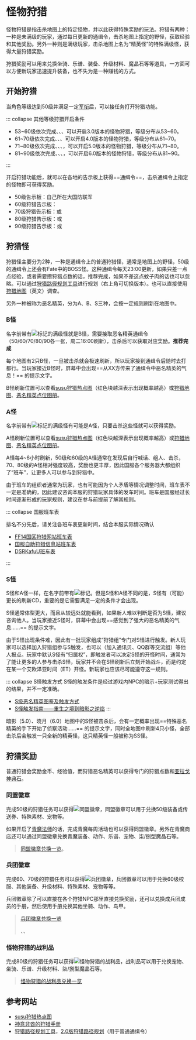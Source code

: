 # 怪物狩猎

怪物狩猎是指击杀地图上的特定怪物，并以此获得特殊奖励的玩法。狩猎有两种：一种是未满级的玩家，通过每日更新的通缉令，击杀地图上指定的野怪，获取经验和其他奖励。另外一种则是满级玩家，击杀地图上名为“精英怪”的特殊满级怪，获得大量狩猎奖励。

狩猎奖励可以用来兑换坐骑、乐谱、装备、升级材料、魔晶石等等道具，一方面可以方便新玩家迅速提升装备，也不失为是一种赚钱的方式。

## 开始狩猎

当角色等级达到50级并满足一定[军衔](/advanced/grandCompany.md)后，可以接任务<quest name="维持治安的怪物狩猎" type="plus" search/>打开狩猎功能。

::: collapse 其他等级狩猎开启条件

- 53~60级依次完成<quest name="伊修加德的初级怪物狩猎" type="plus" />、<quest name="伊修加德的中级怪物狩猎" type="plus" />、<quest name="伊修加德的高级怪物狩猎" type="plus" />、<quest name="伊修加德的恶名精英" type="plus" />可以开启3.0版本的怪物狩猎，等级分布从53~60。
- 61~70级依次完成<quest name="初级雄兵怪物狩猎" type="plus" />、<quest name="中级雄兵怪物狩猎" type="plus" />、<quest name="高级雄兵怪物狩猎" type="plus" />、<quest name="雄兵恶名精英狩猎" type="plus" />可以开启4.0版本的怪物狩猎，等级分布从61~70。
- 71~80级依次完成<quest name="狂热兵团的初级怪物狩猎" type="plus" />、<quest name="狂热兵团的中级怪物狩猎" type="plus" />、<quest name="狂热兵团的高级怪物狩猎" type="plus" />、<quest name="狂热兵团的恶名精英狩猎" type="plus" />，可以开启5.0版本的怪物狩猎，等级分布从71~80。
- 81~90级依次完成<quest name="初级总会怪物狩猎" type="plus" />、<quest name="中级总会怪物狩猎" type="plus" />、<quest name="高级总会怪物狩猎" type="plus" />、<quest name="总会恶名精英狩猎" type="plus" />，可以开启6.0版本的怪物狩猎，等级分布从81~90。

:::

开启狩猎功能后，就可以在各地的告示板上获得==通缉令==，击杀通缉令上指定的怪物即可获得奖励。
- 50级告示板：自己所在大国防联军
- 60级狩猎告示板：<Pos name="伊修加德基础层" :x="12" :y="11" />
- 70级狩猎告示板：<Pos name="神拳痕" :x="13.2" :y="11.7" />或<Pos name="黄金港" :x="10.6" :y="10.4" />
- 80级狩猎告示板：<pos name="水晶都" :x="9.5" :y="9.45" />或<pos name="游末邦" :x="11.14" :y="10.84" sub="树干层" />
- 90级狩猎告示板：<pos name="旧萨雷安" :x="11.8" :y="13.2" />或<pos name="拉札罕" :x="10.4" :y="7.3"/>
 
## 狩猎怪

狩猎怪主要分为2种，一种是通缉令上的普通狩猎怪，通常是地图上的野怪，50级的通缉令上还会有Fate中的BOSS怪。这种通缉令每天23:00更新，如果只差一点点经验，或者需要攒狩猎点数的话，推荐完成，如果不差这点蚊子肉的话也可以忽略。可以通过[狩猎路径规划工具](https://www.xivdaily.com/cn/hunts/ew)进行规划（右上角可切换版本）。也可以直接使用[狩猎地图](https://ffxivhunt.com/hunt_daily_shb.php)（英文）调查。

另外一种被称为恶名精英，分为A、B、S三种，会按一定规则刷新在地图中。

### B怪

名字前带有<img src="/images/icons/061704.png" class="no-zoom sm-icon">标记的满级怪就是B怪，需要接取恶名精英通缉令（50/60/70/80/90各一张，周二16:00刷新），击杀后可以获取对应奖励。**推荐完成**

每个地图有2只B怪，一旦被击杀就会极速刷新，所以玩家接到通缉令后随时去打都行。当玩家接近B怪时，屏幕中会出现==从XX方传来了通缉令中恶名精英的气息！== 的提示文字。

B怪刷新位置可以查看[susu狩猎热点图](https://hunt.ffxiv.xin/)（红色块越深表示出现概率越高）或[狩猎地图](https://ffxivhuntcn.com/#/map/index)、[恶名精英点位图册](https://www.sythehunt.xyz/mapbook)。

### A怪

名字前带有<img src="/images/icons/061710.png" class="no-zoom sm-icon">标记的满级怪有可能是A怪，只要击杀这些怪就可以获得奖励。

A怪刷新位置可以查看[susu狩猎热点图](https://hunt.ffxiv.xin/)（红色块越深表示出现概率越高）或[狩猎地图](https://ffxivhuntcn.com/#/map/index)、[恶名精英点位图册](https://www.sythehunt.xyz/mapbook)。

A怪每4~6小时刷新，50级和60级的A怪通常在发现后自行喊话、组人、击杀，70、80级的A怪相对强度较高，奖励也更丰厚，因此国服各个服务器大都组织了“班车”，让更多人可以参与到狩猎中。

由于班车的组织者通常为玩家，也有可能因为个人矛盾等情况调整时间，班车表不一定是准确的，因此建议咨询本服的狩猎玩家具体的发车时间。班车是国服经过长时间逐渐形成的玩家规则，建议在参与前提前了解其规则。

::: collapse 国服班车表

排名不分先后，请关注各班车表更新时间，结合本服实际情况确认
* [FF14国区狩猎网站班车表](http://ffxivhunt.cn/)
* [国服自助狩猎信息站班车表](https://ffxivhuntcn.com/#/train/index)
* [DSRKafuU班车表](https://tools.dsrkafuu.su/game/ffxiv)

:::

### S怪

S怪和A怪一样，在名字前带有<img src="/images/icons/061710.png" class="no-zoom sm-icon">标记。但是S怪和A怪不同的是，S怪有（可能）更长的刷新CD，重要的是它需要满足一定的条件才会出现。

S怪通常体型更大，而且从较远处就能看到，如果新人难以判断是否为S怪，建议咨询他人。当玩家接近S怪时，屏幕中会出现==感觉到了强大的恶名精英的气息……== 的提示文字。

由于S怪出现条件难，因此有一批玩家组成“狩猎组”专门对S怪进行触发。新人玩家可以选择加入狩猎组参与S触发，也可以（加入通讯贝、QQ群等交流组）等他人报点。玩家中默认S怪有“归属权”，即触发者可以决定S怪的开怪时间，通常为了能让更多的人参与击杀S怪，玩家并不会在S怪刷新后立刻开始战斗，而是约定在某一个艾欧泽亚时间（ET<i class="xiv eorzea-time-chs"></i>）开怪。新玩家也应该尽可能遵守这一规则。

::: collapse S怪触发方式
S怪的触发条件是经过游戏内NPC的暗示+玩家测试得出的结果，并不一定准确。

- [S级恶名精英图鉴及触发方式](https://www.sythehunt.xyz/post/S%E6%80%AA%E8%A7%A6%E5%8F%91%E6%9D%A1%E4%BB%B6%E4%B8%80%E8%A7%88)
- [S怪触发指南——重生之境到暗影之逆焰](https://bbs.nga.cn/read.php?tid=22499393)
:::

暗影（5.0）、晓月（6.0）地图中的S怪被击杀后，会有一定概率出现==特殊恶名精英的手下开始了侦察活动……== 的提示文字，同时全地图中刷新4只小怪，全部击杀后会触发一只全新的精英怪，这只精英怪一般被称为SS怪。

## 狩猎奖励

普通狩猎会奖励金币、经验值，而狩猎恶名精英可以获得专门的狩猎点数和[亚拉戈神典石](/advanced/currency.md)。

### 同盟徽章

完成50级的狩猎任务可以获得<img src="/images/icons/065024.png" class="no-zoom sm-icon">同盟徽章，同盟徽章可以用于兑换50级装备或传送券、特殊素材、宠物等。

如果开启了[青魔法师](/job/bluemage.md)的话，完成青魔每周活动也可以获得同盟徽章。另外在青魔商店还可以通过同盟徽章兑换青魔装备、动作、乐谱、宠物、柒/捌型魔晶石等。

> [同盟徽章兑换一览](https://ff14.huijiwiki.com/wiki/%E5%90%8C%E7%9B%9F%E5%BE%BD%E7%AB%A0)。

### 兵团徽章

完成60、70级的狩猎任务可以获得<img src="/images/icons/065034.png" class="no-zoom sm-icon">兵团徽章，兵团徽章可以用于兑换60级校服、其他装备、升级材料、特殊素材、宠物等等。

兵团徽章除了可以直接在各个狩猎NPC那里直接兑换奖励，还可以兑换成兵团成员的手册，然后使用手册兑换其他坐骑、动作、鸟甲。

> [兵团徽章兑换一览](https://ff14.huijiwiki.com/wiki/%E5%85%B5%E5%9B%A2%E5%BE%BD%E7%AB%A0)
>
> <item name="兵团成员的手册" />、<item name="杰出兵团成员的手册" />、<item name="著名兵团成员的手册" />

### 怪物狩猎的战利品

完成80级的狩猎任务可以获得<img src="/images/icons/065068.png" class="no-zoom sm-icon">怪物狩猎的战利品，战利品可以用于兑换宠物、坐骑、乐谱、升级材料、柒/捌型魔晶石等。

> [怪物狩猎的战利品兑换一览](https://ff14.huijiwiki.com/wiki/%E6%80%AA%E7%89%A9%E7%8B%A9%E7%8C%8E%E7%9A%84%E6%88%98%E5%88%A9%E5%93%81)

## 参考网站

* [susu狩猎热点图](https://hunt.ffxiv.xin/)
* [神意非酋的狩猎手册](https://www.sythehunt.xyz/)
* [狩猎路径规划工具](https://www.xivdaily.com/cn/hunts/ew)，[2.0版狩猎路径规划](http://ff14huntpath.c4cdn.com/arr/)（用于普通通缉令）

